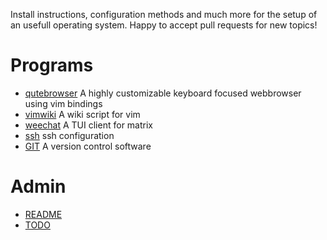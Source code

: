 
Install instructions, configuration methods and much more for the setup of an usefull operating system.
Happy to accept pull requests for new topics!

# Programs

- [qutebrowser](docs/qutebrowser.md)
    A highly customizable keyboard focused webbrowser using vim bindings
- [vimwiki](docs/vimwiki.md)
    A wiki script for vim
- [weechat](docs/weechat.md) A TUI client for matrix
- [ssh](docs/ssh.md) ssh configuration
- [GIT](docs/GIT) A version control software

# Admin

- [README](README.md)
- [TODO](TODO.md)
